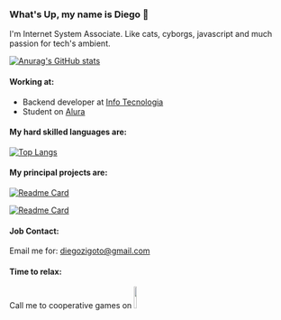 
### What's Up, my name is Diego 👋

I'm Internet System Associate. Like cats, cyborgs,  javascript and much passion for tech's ambient.  

[![Anurag's GitHub stats](https://github-readme-stats.vercel.app/api?username=zigdi3&show_icons=true&locale=en)](https://github.com/anuraghazra/github-readme-stats)

#### Working at:
- Backend developer at [Info Tecnologia](https://www.linkedin.com/company/info15anos/mycompany/)
- Student on [Alura](https://www.linkedin.com/school/aluracursos/)

#### My hard skilled languages are:
[![Top Langs](https://github-readme-stats.vercel.app/api/top-langs/?username=zigdi3&locale=en)](https://github.com/anuraghazra/github-readme-stats)

#### My principal projects are:  
[![Readme Card](https://github-readme-stats.vercel.app/api/pin/?username=zigdi3&repo=Note_api_rest&locale=en)](https://github.com/zigdi3/Note_api_rest)  

[![Readme Card](https://github-readme-stats.vercel.app/api/pin/?username=zigdi3&repo=healtcare-backend&locale=pt-br)](https://github.com/zigdi3/healtcare-backend)  

#### Job Contact:
Email me for: diegozigoto@gmail.com

#### Time to relax:
<div class="justify-center">
<p>Call me to cooperative games on
<a href= "https://steamcommunity.com/id/zigdi3/" target="_blank" ><img style="width: 10%" src="https://img.shields.io/badge/steam-%23000000.svg?style=for-the-badge&logo=steam&logoColor=white"> </a></p>
</div>
